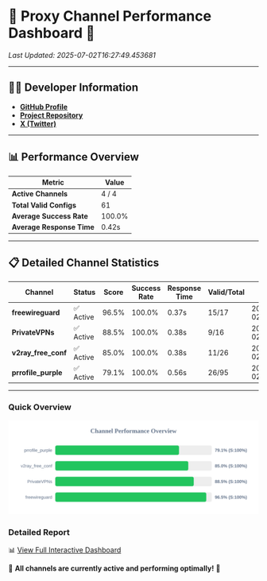 # 🌟 Proxy Channel Performance Dashboard 🌟

_Last Updated: 2025-07-02T16:27:49.453681_

---

## 👩‍💻 Developer Information

- **[GitHub Profile](https://github.com/4n0nymou3)**  
- **[Project Repository](https://github.com/4n0nymou3/multi-proxy-config-fetcher)**  
- **[X (Twitter)](https://x.com/4n0nymou3)**  

---

## 📊 Performance Overview

| Metric                | Value       |
|-----------------------|-------------|
| **Active Channels**   | 4 / 4       |
| **Total Valid Configs** | 61          |
| **Average Success Rate** | 100.0%      |
| **Average Response Time** | 0.42s       |

---

## 📋 Detailed Channel Statistics

| Channel          | Status     | Score  | Success Rate | Response Time | Valid/Total | Last Success               |
|------------------|------------|--------|--------------|---------------|-------------|----------------------------|
| **freewireguard**  | ✅ Active  | 96.5%  | 100.0% | 0.37s         | 15/17       | 2025-07-02T16:27:49.451773 |
| **PrivateVPNs**  | ✅ Active  | 88.5%  | 100.0% | 0.38s         | 9/16       | 2025-07-02T16:27:49.050897 |
| **v2ray_free_conf**  | ✅ Active  | 85.0%  | 100.0% | 0.38s         | 11/26       | 2025-07-02T16:27:48.636447 |
| **prrofile_purple**  | ✅ Active  | 79.1%  | 100.0% | 0.56s         | 26/95       | 2025-07-02T16:27:48.178236 |

---

### Quick Overview
<div align="center">
  <a href="https://raw.githubusercontent.com/nullluser/NullRepo/refs/heads/main/assets/channel_stats_chart.svg">
    <img src="https://raw.githubusercontent.com/nullluser/NullRepo/refs/heads/main/assets/channel_stats_chart.svg" alt="Source Performance Statistics" width="800">
  </a>
</div>

### Detailed Report
📊 [View Full Interactive Dashboard](https://htmlpreview.github.io/?https://github.com/nullluser/NullRepo/blob/main/assets/performance_report.html)

🎉 **All channels are currently active and performing optimally!** 🎉
